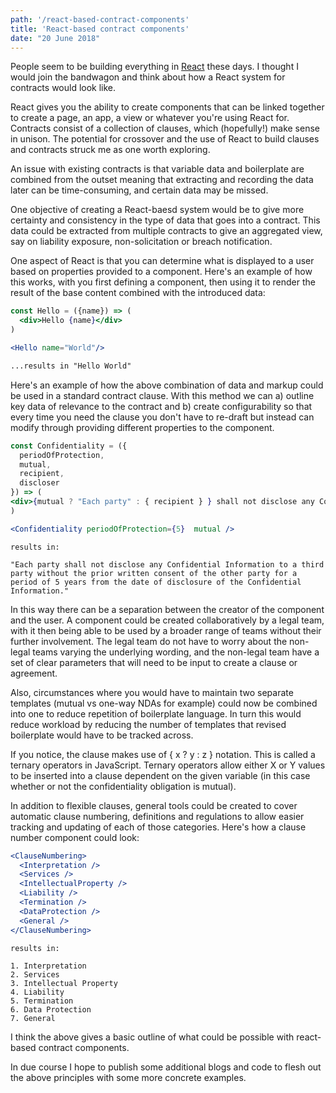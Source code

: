 ```yaml
---
path: '/react-based-contract-components'
title: 'React-based contract components'
date: "20 June 2018"
---
```


People seem to be building everything in [React](https://reactjs.org) these days. I thought I would join the bandwagon and think about how a React system for contracts would look like.

React gives you the ability to create components that can be linked together to create a page, an app, a view or whatever you're using React for. Contracts consist of a collection of clauses, which (hopefully!) make sense in unison. The potential for crossover and the use of React to build clauses and contracts struck me as one worth exploring.

An issue with existing contracts is that variable data and boilerplate are combined from the outset meaning that extracting and recording the data later can be time-consuming, and certain data may be missed.

One objective of creating a React-baesd system would be to give more certainty and consistency in the type of data that goes into a contract. This data could be extracted from multiple contracts to give an aggregated view, say on liability exposure, non-solicitation or breach notification. 

One aspect of React is that you can determine what is displayed to a user based on properties provided to a component. Here's an example of how this works, with you first defining a component, then using it to render the result of the base content combined with the introduced data:

```jsx
const Hello = ({name}) => (
  <div>Hello {name}</div>
) 
```

```jsx
<Hello name="World"/>
```

```html
...results in "Hello World"
```

Here's an example of how the above combination of data and markup could be used in a standard contract clause. With this method we can a) outline key data of relevance to the contract and b) create configurability so that every time you need the clause you don't have to re-draft but instead can modify through providing different properties to the component.

```jsx
const Confidentiality = ({ 
  periodOfProtection,
  mutual, 
  recipient, 
  discloser
}) => (
<div>{mutual ? "Each party" : { recipient } } shall not disclose any Confidential Information to a third party without the prior written consent of { mutual ? "the other party" : { discloser } } for a period of { periodOfProtection } years from the date of disclosure of the Confidential Information.</div>
)
```

```jsx
<Confidentiality periodOfProtection={5}  mutual />
```

```
results in:

"Each party shall not disclose any Confidential Information to a third party without the prior written consent of the other party for a period of 5 years from the date of disclosure of the Confidential Information."
```

In this way there can be a separation between the creator of the component and the user. A component could be created collaboratively by a legal team, with it then being able to be used by a broader range of teams without their further involvement. The legal team do not have to worry about the non-legal teams varying the underlying wording, and the non-legal team have a set of clear parameters that will need to be input to create a clause or agreement. 

Also, circumstances where you would have to maintain two separate templates (mutual vs one-way NDAs for example) could now be combined into one to reduce repetition of boilerplate language. In turn this would reduce workload by reducing the number of templates that revised boilerplate would have to be tracked across.

If you notice, the clause makes use of  { x ? y : z } notation. This is called a ternary operators in JavaScript. Ternary operators allow either X or Y values to be inserted into a clause dependent on the given variable (in this case whether or not the confidentiality obligation is mutual).

In addition to flexible clauses, general tools could be created to cover automatic clause numbering, definitions and regulations to allow easier tracking and updating of each of those categories. Here's how a clause number component could look:

```jsx
<ClauseNumbering>
  <Interpretation />
  <Services />
  <IntellectualProperty />
  <Liability />
  <Termination />
  <DataProtection />
  <General />
</ClauseNumbering>

```

```
results in:

1. Interpretation
2. Services
3. Intellectual Property
4. Liability
5. Termination
6. Data Protection
7. General
```

I think the above gives a basic outline of what could be possible with react-based contract components. 

In due course I hope to publish some additional blogs and code to flesh out the above principles with some more concrete examples.






